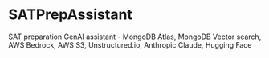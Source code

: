 # SATPrepAssistant
SAT preparation GenAI assistant - MongoDB Atlas, MongoDB Vector search, AWS Bedrock, AWS S3, Unstructured.io, Anthropic Claude, Hugging Face
